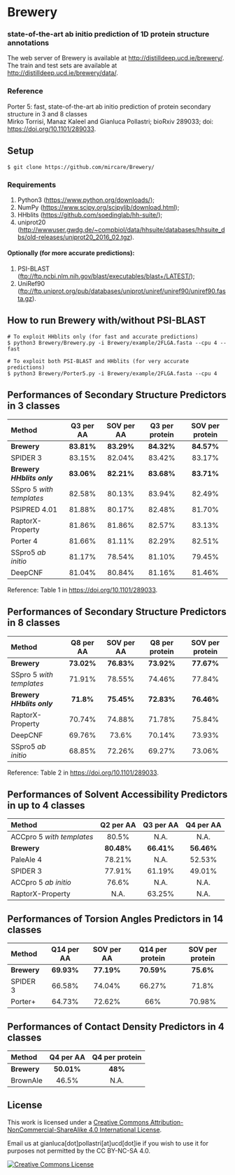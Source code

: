 # Brewery
### state-of-the-art ab initio prediction of 1D protein structure annotations 

The web server of Brewery is available at http://distilldeep.ucd.ie/brewery/.  
The train and test sets are available at http://distilldeep.ucd.ie/brewery/data/.


### Reference
Porter 5: fast, state-of-the-art ab initio prediction of protein secondary structure in 3 and 8 classes<br>
Mirko Torrisi, Manaz Kaleel and Gianluca Pollastri; bioRxiv 289033; doi: https://doi.org/10.1101/289033.


## Setup
```
$ git clone https://github.com/mircare/Brewery/
```

### Requirements
1. Python3 (https://www.python.org/downloads/);
1. NumPy (https://www.scipy.org/scipylib/download.html);
1. HHblits (https://github.com/soedinglab/hh-suite/);
1. uniprot20 (http://wwwuser.gwdg.de/~compbiol/data/hhsuite/databases/hhsuite_dbs/old-releases/uniprot20_2016_02.tgz).

#### Optionally (for more accurate predictions):
1. PSI-BLAST (ftp://ftp.ncbi.nlm.nih.gov/blast/executables/blast+/LATEST/); 
1. UniRef90 (ftp://ftp.uniprot.org/pub/databases/uniprot/uniref/uniref90/uniref90.fasta.gz).


## How to run Brewery with/without PSI-BLAST
```
# To exploit HHblits only (for fast and accurate predictions)
$ python3 Brewery/Brewery.py -i Brewery/example/2FLGA.fasta --cpu 4 --fast

# To exploit both PSI-BLAST and HHblits (for very accurate predictions)
$ python3 Brewery/Porter5.py -i Brewery/example/2FLGA.fasta --cpu 4
```

## Performances of Secondary Structure Predictors in 3 classes
| Method | Q3 per AA | SOV per AA | Q3 per protein | SOV per protein |
| :--- | :---: | :---: | :---: | :---: |
| **Brewery** | **83.81%** | **83.29%** | **84.32%** | **84.57%** |
| SPIDER 3 | 83.15% | 82.04% | 83.42% | 83.17% |
| **Brewery *HHblits only*** | **83.06%** | **82.21%** | **83.68%** | **83.71%** |
| SSpro 5 *with templates* | 82.58% | 80.13% | 83.94% | 82.49% |
| PSIPRED 4.01 | 81.88% | 80.17% | 82.48% | 81.70% |
| RaptorX-Property | 81.86% | 81.86% | 82.57% | 83.13% |
| Porter 4 | 81.66% | 81.11% | 82.29% | 82.51% | 
| SSpro5 *ab initio* | 81.17% | 78.54% | 81.10% | 79.45% |
| DeepCNF | 81.04% | 80.84% | 81.16% | 81.46% |

Reference: Table 1 in https://doi.org/10.1101/289033.


## Performances of Secondary Structure Predictors in 8 classes
| Method | Q8 per AA | SOV per AA | Q8 per protein | SOV per protein |
| :--- | :---: | :---: | :---: | :---: |
| **Brewery** | **73.02%** | **76.83%** | **73.92%** | **77.67%** |
| SSpro 5 *with templates* | 71.91% | 78.55% | 74.46% | 77.84% |
| **Brewery *HHblits only*** | **71.8%** | **75.45%** | **72.83%** | **76.46%** |
| RaptorX-Property | 70.74% | 74.88% | 71.78% | 75.84% |
| DeepCNF | 69.76% | 73.6% | 70.14% | 73.93% |
| SSpro5 *ab initio* | 68.85% | 72.26% | 69.27% | 73.06% |

Reference: Table 2 in https://doi.org/10.1101/289033.

## Performances of Solvent Accessibility Predictors in up to 4 classes
| Method | Q2 per AA | Q3 per AA | Q4 per AA |
| :--- | :---: | :---: | :---: |
| ACCpro 5 *with templates* | 80.5% | N.A. | N.A. |
| **Brewery** | **80.48%** | **66.41%** | **56.46%** |
| PaleAle 4 | 78.21% | N.A. | 52.53% |
| SPIDER 3 | 77.91% | 61.19% | 49.01% |
| ACCpro 5 *ab initio* | 76.6% | N.A. | N.A. |
| RaptorX-Property | N.A. | 63.25% | N.A. |


## Performances of Torsion Angles Predictors in 14 classes
| Method | Q14 per AA | SOV per AA | Q14 per protein | SOV per protein |
| :--- | :---: | :---: | :---: | :---: |
| **Brewery** | **69.93%** | **77.19%** | **70.59%** | **75.6%** |
| SPIDER 3 | 66.58% | 74.04% | 66.27% | 71.8% |
| Porter+ | 64.73% | 72.62% | 66% | 70.98% |


## Performances of Contact Density Predictors in 4 classes
| Method | Q4 per AA | Q4 per protein |
| :--- | :---: | :---: |
| **Brewery** | **50.01%** | **48%** |
| BrownAle | 46.5% | N.A. |


## License
This work is licensed under a <a rel="license" href="http://creativecommons.org/licenses/by-nc-sa/4.0/">Creative Commons Attribution-NonCommercial-ShareAlike 4.0 International License</a>.

Email us at gianluca[dot]pollastri[at]ucd[dot]ie if you wish to use it for purposes not permitted by the CC BY-NC-SA 4.0.

<a rel="license" href="http://creativecommons.org/licenses/by-nc-sa/4.0/"><img alt="Creative Commons License" style="border-width:0" src="https://i.creativecommons.org/l/by-nc-sa/4.0/88x31.png" /></a>
